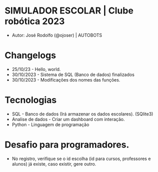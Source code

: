 # SIMULADOR ESCOLAR | Clube robótica 2023

- Autor: José Rodolfo (@ojoser) | AUTOBOTS

# Changelogs

- 25/10/23 - Hello, world.
- 30/10/2023 - Sistema de SQL (Banco de dados) finalizados
- 30/10/2023 - Modificações dos nomes das funções.

# Tecnologias

- SQL - Banco de dados (Irá armazenar os dados escolares). (SQlite3)
- Analise de dados - Criar um dashboard com interação.
- Python - Linguagem de programação

# Desafio para programadores.

- No registro, verifique se o id escolha (id para cursos, professores e alunos) já existe, caso existir, gere outro. 